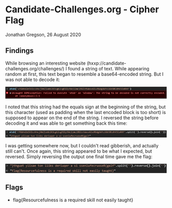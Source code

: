 # Candidate-Challenges.org - Cipher Flag
Jonathan Gregson, 26 August 2020

## Findings
While browsing an interesting website (hxxp://candidate-challenges.org/challenges/) I found a string of text. While appearing random at first, this text began to resemble a base64-encoded string. But I was not able to decode it:

![=YGbhd2eSV2cvVncjVmZ1xmblN3cgk2cgEGIyVWc1lmclRGIztWasxGIu9GdgUWYzlGb5BCdhV3ZoRXf](images/YGbhd2eSV2cvVncjVmZ1xmblN3cgk2cgEGIyVWc1lmclRGIztWasxGIu9GdgUWYzlGb5BCdhV3ZoRXf.png)

I noted that this string had the equals sign at the beginning of the string, but this character (used as padding when the last encoded block is too short) is supposed to appear on the end of the string. I reversed the string before decoding it and was able to get something back this time:

![}thguat ylisae ton lliks deriuqer a si ssenlufecruoseR{galf](images/thguat-ylisae-ton-lliks-deriuqer-a-si-ssenlufecruoseR-galf.png)

I was getting somewhere now, but I couldn't read gibberish, and actually still can't. Once again, this string appeared to be what I expected, but reversed. Simply reversing the output one final time gave me the flag:

![flag{Resourcefulness is a required skill not easily taught}](images/flag-Resourcefulness-is-a-required-skill-not-easily-taught.png)

## Flags
- flag{Resourcefulness is a required skill not easily taught}
